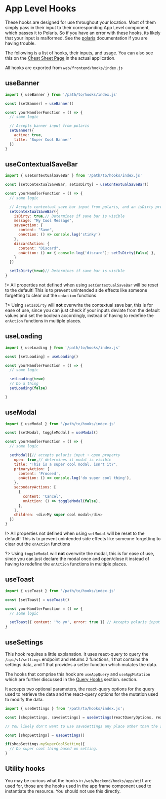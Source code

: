 # App Level Hooks

These hooks are designed for use throughout your location. Most of them simply pass in their input to their corresponding App Level component, which passes it to Polaris. So if you have an error with these hooks, its likely that your input is malformed. See the [polaris](https://polaris.shopify.com/components) documentation if you are having trouble.

The following is a list of hooks, their inputs, and usage. You can also see this on the [Cheat Sheet Page](./frontend/cheat-sheet.md) in the actual application.

All hooks are exported from `web/frontend/hooks/index.js`

## useBanner

```js
import { useBanner } from '/path/to/hooks/index.js'

const [setBanner] = useBanner()

const yourHandlerFunction = () => {
  // some logic

  // Accepts banner input from polaris
  setBanner({
    active: true,
    title: 'Super Cool Banner'
  })
}

```

## useContextualSaveBar

```js
import { useContextualSaveBar } from '/path/to/hooks/index.js'

const [setContextualSaveBar, setIsDirty] = useContextualSaveBar()

const yourHandlerFunction = () => {
  // some logic

  // Accepts contextual save bar input from polaris, and an isDirty property
  setContextualSaveBar({
    isDirty: true,// Determines if save bar is visible
    message: "My Cool Message",
    saveAction: {
      content: "Save",
      onAction: () => console.log('stinky')
    },
    discardAction: {
      content: "Discard",
      onAction: () => { console.log('discard'); setIsDirty(false) },
    }
  })

  setIsDirty(true)// Determines if save bar is visible
}
```

!> All properties not defined when using `setContextualSaveBar` will be reset to the default! This is to prevent unintended side effects like someone forgetting to clear out the `onAction` functions

?> Using `setIsDirty` will **not** overwrite the contextual save bar, this is for ease of use, since you can just check if your inputs deviate from the default values and set the boolean accordingly, instead of having to redefine the `onAction` functions in multiple places.

## useLoading

```js
import { useLoading } from '/path/to/hooks/index.js'

const [setLoading] = useLoading()

const yourHandlerFunction = () => {
  // some logic

  setLoading(true)
  // Do a thing
  setLoading(false)

}

```

## useModal

```js
import { useModal } from '/path/to/hooks/index.js'

const [setModal, toggleModal] = useModal()

const yourHandlerFunction = () => {
  // some logic

  setModal({// accepts polaris input + open property
    open: true,// determines if modal is visible
    title: "This is a super cool modal, isn't it?",
    primaryAction: {
      content: 'Proceed',
      onAction: () => console.log('do super cool thing'),
    },
    secondaryActions: [
      {
        content: 'Cancel',
        onAction: () => toggleModal(false),
      },
    ],
    children: <div>My super cool modal</div>
  })
}
```

!> All properties not defined when using `setModal` will be reset to the default! This is to prevent unintended side effects like someone forgetting to clear out the `onAction` functions

?> Using `toggleModal` will **not** overwrite the modal, this is for ease of use, since you can just declare the modal once and open/close it instead of having to redefine the `onAction` functions in multiple places.

## useToast

```js
import { useToast } from '/path/to/hooks/index.js'

const [setToast] = useToast()

const yourHandlerFunction = () => {
  // some logic

  setToast({ content: 'Yo yo', error: true }) // Accepts polaris input
}
```

## useSettings

This hook requires a little explanation. It uses react-query to query the `/api/v1/settings` endpoint and returns 2 functions, 1 that contains the settings data, and 1 that provides a setter function which mutates the data.

The hooks that comprise this hook are `useAppQuery` and `useAppMutation` which are further discussed in the [Query Hooks](./frontend/query-hooks.md) section. section.

It accepts two optional parameters, the react-query options for the query used to retrieve the data and the react-query options for the mutation used to modify the data.

```js
import { useSettings } from '/path/to/hooks/index.js';

const [shopSettings, saveSettings] = useSettings(reactQueryOptions, reactQueryMutationOptions)

// You likely don't want to use saveSettings any place other than the settings page, so most of the time your hook should look like this

const [shopSettings] = useSettings()

if(shopSettings.mySuperCoolSetting){
  // Do super cool thing based on setting.
}

```

## Utility hooks

You may be curious what the hooks in `/web/backend/hooks/app/util` are used for, those are the hooks used in the app frame component used to instantiate the resource. You should not use this directly.